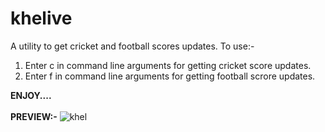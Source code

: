 # khelive
A utility to get cricket and football scores updates. To use:-<br>
1. Enter c in command line arguments for getting cricket score updates.<br>
2. Enter f in command line arguments for getting football scrore updates.

<b>ENJOY....</b><br><br>
<b>PREVIEW:-</b>
![khel](https://cloud.githubusercontent.com/assets/12881364/19359844/87f492e2-9199-11e6-83a3-b5a09ac9344b.jpg)

